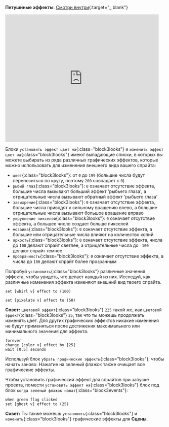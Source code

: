 **Петушиные эффекты**: [Смотри внутри](https://scratch.mit.edu/projects/435730522/editor){:target="_ blank"}

<div class="scratch-preview">
  <iframe allowtransparency="true" width="485" height="402" src="https://scratch.mit.edu/projects/embed/435730522/?autostart=false" frameborder="0"></iframe>
</div>

Блоки `установить эффект цвет на`{:class="block3looks"} и `изменить эффект цвет на`{:class="block3looks"} имеют выпадающие списки, в которых вы можете выбирать из ряда различных графических эффектов, которые можно использовать для изменения внешнего вида вашего спрайта:

+ `цвет`{:class="block3looks"}: от `0` до `199` (большие числа будут переноситься по кругу, поэтому `200` совпадает с `0`)
+ `рыбий глаз`{:class="block3looks"}: `0` означает отсутствие эффекта, большие числа вызывают больший эффект 'рыбьего глаза', а отрицательные числа вызывают обратный эффект 'рыбьего глаза'
+ `завихрение`{:class="block3looks"}: `0` означает отсутствие эффекта, большие числа приводят к сильному вращению влево, а большие отрицательные числа вызывают большое вращение вправо
+ `укрупнение пикселей`{:class="block3looks"}: `0` означает отсутствие эффекта, а большее число создает больше пикселей
+ `мозаика`{:class="block3looks"}: `0` означает отсутствие эффекта, а большие или отрицательные числа влияют на количество копий
+ `яркость`{:class="block3looks"}: `0` означает отсутствие эффекта, числа до `100` делают спрайт светлее, а отрицательные числа до `-100` делают спрайт темнее
+ `прозрачность`{:class="block3looks"}: `0` означает отсутствие эффекта, а числа до `100` делают спрайт более прозрачным

Попробуй `установить`{:class="block3looks"} различные значения эффекта, чтобы увидеть, что делает каждый из них. Исследуй, как различные изменения эффекта изменяют внешний вид твоего спрайта.

```blocks3
set [whirl v] effect to (100)

set [pixelate v] effect to (50)
```

**Совет:** `цветовой эффект`{:class="block3looks"} `225` такой же, как `цветовой эффект`{:class="block3looks"} `25`, так что ты можешь продолжать изменять цвет. Для других графических эффектов никакие изменения не будут применяться после достижения максимального или минимального значения для эффекта.

```blocks3
forever
change [color v] effect by [25]
wait [0.5] seconds
```

Используй блок `убрать графические эффекты`{:class="block3looks"}, чтобы начать заново. Нажатие на зеленый флажок также очищает все графические эффекты.

Чтобы установить графический эффект для спрайтов при запуске проекта, помести `установить эффект на`{:class="block3looks"} блок под блок `когда зеленый флажок нажат`{:class="block3events"}:

```blocks3
when green flag clicked
set [ghost v] effect to (25)
```

**Совет:** Ты также можешь `установить`{:class="block3looks"} и `изменить`{:class="block3looks"} графические эффекты для **Сцены**.
